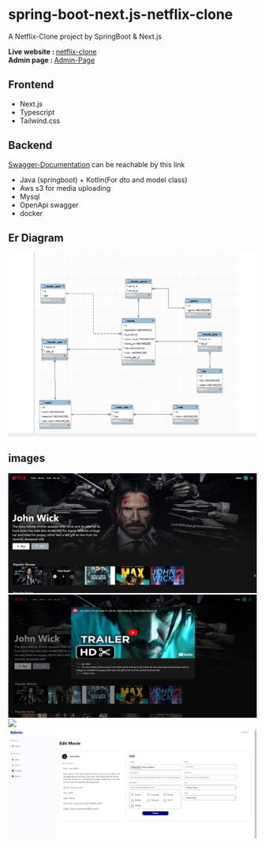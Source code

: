 # spring-boot-next.js-netflix-clone
A Netflix-Clone project by SpringBoot &amp; Next.js

<b>Live website : </b><a href="https://spring-boot-next-js-netflix-clone.vercel.app/login">netflix-clone</a><br/>
<b>Admin page : </b> <a href="https://spring-boot-next-js-netflix-clone-erkt.vercel.app/login">Admin-Page</a>

## Frontend
<ul>
<li>Next.js </li>
<li>Typescript </li>
<li>Tailwind.css </li>
</ul>

## Backend

<a href="http://springbootawsmovie-env.eba-hpm2dmwp.us-east-1.elasticbeanstalk.com/swagger-ui/index.html">Swagger-Documentation</a> can be reachable by this link
<ul>
<li>Java (springboot) + Kotlin(For dto and model class)
<li>Aws s3 for media uploading</li>
<li>Mysql</li>
<li>OpenApi swagger </li>
<li>docker</li>
</ul>

 ## Er Diagram
 
 
 ![](images/er.png)

## images
![](images/6.png)
![](images/11.png)
![](images/2.png)
![](images/4.png)
